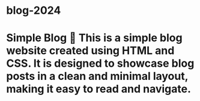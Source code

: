 # blog-2024
# Simple Blog 📝  This is a simple blog website created using **HTML** and **CSS**.   It is designed to showcase blog posts in a clean and minimal layout, making it easy to read and navigate.

